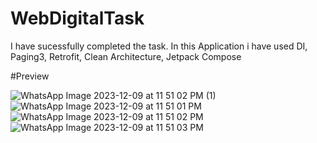 # WebDigitalTask

I have sucessfully completed the task. In this Application i have used DI, Paging3, Retrofit, Clean Architecture, Jetpack Compose

#Preview

![WhatsApp Image 2023-12-09 at 11 51 02 PM (1)](https://github.com/Ayushi20-alt/WebDigitalTask/assets/107174083/7f789629-aad8-4973-939e-74300a18d54a)
![WhatsApp Image 2023-12-09 at 11 51 01 PM](https://github.com/Ayushi20-alt/WebDigitalTask/assets/107174083/ead7919c-5d9d-4b7d-bd30-e5499f30cd87)
![WhatsApp Image 2023-12-09 at 11 51 02 PM](https://github.com/Ayushi20-alt/WebDigitalTask/assets/107174083/aa2c5d45-d40b-4941-ae15-226c46359176)
![WhatsApp Image 2023-12-09 at 11 51 03 PM](https://github.com/Ayushi20-alt/WebDigitalTask/assets/107174083/92e8477d-edfe-41d4-a8b4-8b4314105abe)
